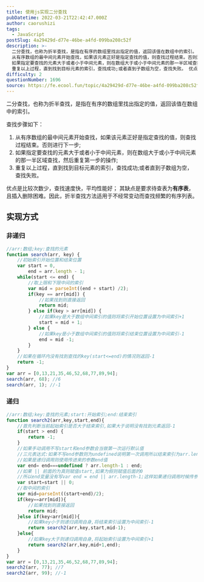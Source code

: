 ```yaml
---
title: 使用js实现二分查找
pubDatetime: 2022-03-21T22:42:47.000Z
author: caorushizi
tags:
  - JavaScript
postSlug: 4a29429d-d77e-46be-a4fd-099ba208c52f
description: >-
  二分查找，也称为折半查找，是指在有序的数组里找出指定的值，返回该值在数组中的索引。 查找步骤如下：
  从有序数组的最中间元素开始查找，如果该元素正好是指定查找的值，则查找过程结束。否则进行下一步;
  如果指定要查找的元素大于或者小于中间元素，则在数组大于或小于中间元素的那一半区域查找，然后重复第一步的操作;
  重复以上过程，直到找到目标元素的索引，查找成功;或者直到子数组为空，查找失败。 优点是比较次数
difficulty: 2
questionNumber: 1696
source: https://fe.ecool.fun/topic/4a29429d-d77e-46be-a4fd-099ba208c52f
---
```


二分查找，也称为折半查找，是指在有序的数组里找出指定的值，返回该值在数组中的索引。

查找步骤如下：

1. 从有序数组的最中间元素开始查找，如果该元素正好是指定查找的值，则查找过程结束。否则进行下一步;
2. 如果指定要查找的元素大于或者小于中间元素，则在数组大于或小于中间元素的那一半区域查找，然后重复第一步的操作;
3. 重复以上过程，直到找到目标元素的索引，查找成功;或者直到子数组为空，查找失败。

优点是比较次数少，查找速度快，平均性能好；
其缺点是要求待查表为**有序表**，且插入删除困难。因此，折半查找方法适用于不经常变动而查找频繁的有序列表。

## 实现方式

### 非递归

```js
//arr:数组;key:查找的元素
function search(arr, key) {
    //初始索引开始位置和结束位置
    var start = 0,
        end = arr.length - 1;
    while(start <= end) {
        //取上限和下限中间的索引
        var mid = parseInt((end + start) /2);
        if(key == arr[mid]) {
            //如果找到则直接返回
            return mid;
        } else if(key > arr[mid]) {
            //如果key是大于数组中间索引的值则将索引开始位置设置为中间索引+1
            start = mid + 1;
        } else {
            //如果key是小于数组中间索引的值则将索引结束位置设置为中间索引-1
            end = mid -1;
        }
    }
    //如果在循环内没有找到查找的key(start<=end)的情况则返回-1
    return -1;
}
var arr = [0,13,21,35,46,52,68,77,89,94];
search(arr, 68); //6
search(arr, 1); //-1
```

### 递归
```js
//arr:数组;key:查找的元素;start:开始索引;end:结束索引
function search2(arr,key,start,end){
    //首先判断当前起始索引是否大于结束索引,如果大于说明没有找到元素返回-1
    if(start > end) {
        return -1;
    }
    //如果手动调用不写start和end参数会当做第一次运行默认值
    //三元表达式:如果不写end参数则为undefined说明第一次调用所以结束索引为arr.length-1
    //如果是递归调用则使用传进来的参数end值
    var end= end===undefined ? arr.length-1 : end;
    //如果 || 前面的为真则赋值start,如果为假则赋值后面的0
    //所以end变量没有写var end = end || arr.length-1;这样如果递归调用时候传参end为0时会被转化为false,导致赋值给arr.length-1造成无限循环溢出;
    var start=start || 0;
    //取中间的索引
    var mid=parseInt((start+end)/2);
    if(key==arr[mid]){
        //如果找到则直接返回
        return mid;
    }else if(key<arr[mid]){
        //如果key小于则递归调用自身,将结束索引设置为中间索引-1
        return search2(arr,key,start,mid-1);
    }else{
        //如果key大于则递归调用自身,将起始索引设置为中间索引+1
        return search2(arr,key,mid+1,end);
    }
}
var arr = [0,13,21,35,46,52,68,77,89,94];
search2(arr, 77); //7
search2(arr, 99); //-1
```

